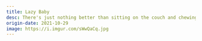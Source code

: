 ```yaml
---
title: Lazy Baby
desc: There's just nothing better than sitting on the couch and chewing on your toys.
origin-date: 2021-10-29
image: https://i.imgur.com/sWwQaCq.jpg
---
```


